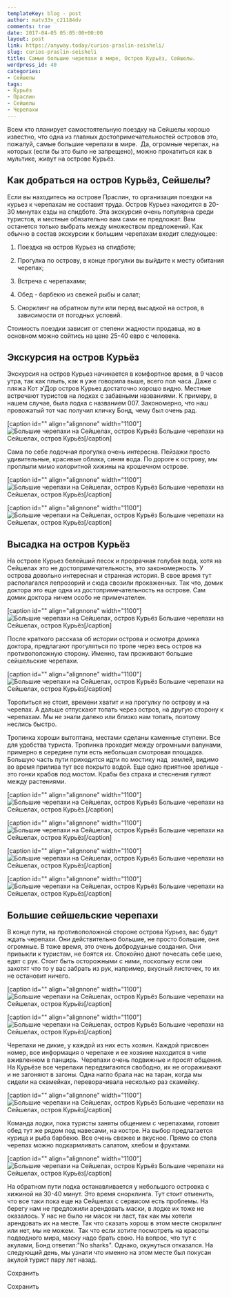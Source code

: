 ```yaml
---
templateKey: blog - post
author: matv33v_c21184dv
comments: true
date: 2017-04-05 05:05:00+00:00
layout: post
link: https://anyway.today/curios-praslin-seisheli/
slug: curios-praslin-seisheli
title: Самые большие черепахи в мире, Остров Курьёз, Сейшелы.
wordpress_id: 40
categories:
- Сейшелы
tags:
- Курьёз
- Праслин
- Сейшелы
- Черепахи
---
```


Всем кто планирует самостоятельную поездку на Сейшелы хорошо известно, что одна из главных достопримечательностей островов это, пожалуй, самые большие черепахи в мире.  Да, огромные черепах, на которых (если бы это было не запрещено), можно прокатиться как в мультике, живут на острове Курьёз.





## Как добраться на остров Курьёз, Сейшелы?




Если вы находитесь на острове Праслин, то организация поездки на курьез к черепахам не составит труда. Остров Курьез находится в 20-30 минутах езды на спидботе. Эта экскурсия очень популярна среди туристов, и местные обязательно вам сами ее предложат. Вам останется только выбрать между множеством предложений. Как обычно в состав экскурсии к большим черепахам входит следующее:






 	
  1. Поездка на остров Курьез на спидботе;

 	
  2. Прогулка по острову, в конце прогулки вы выйдите к месту обитания черепах;

 	
  3. Встреча с черепахами;

 	
  4. Обед - барбекю из свежей рыбы и салат;

 	
  5. Снорклинг на обратном пути или перед высадкой на остров, в зависимости от погодных условий.




Стоимость поездки зависит от степени жадности продавца, но в основном можно сойтись на цене 25-40 евро с человека.




<!-- more -->





## Экскурсия на остров Курьёз




Экскурсия на остров Курьез начинается в комфортное время, в 9 часов утра, так как плыть, как я уже говорила выше, всего пол часа. Даже с пляжа Кот э'Дор остров Курьез достаточно хорошо видно. Местные встречают туристов на лодках с забавными названиями. К примеру, в нашем случае, была лодка с названием 007. Закономерно, что наш провожатый тот час получил кличку Бонд, чему был очень рад.




[caption id="" align="alignnone" width="1100"]![Большие черепахи на Сейшелах, остров Курьёз](https://3.downloader.disk.yandex.ru/preview/6f40edb242936ed842bfd94177f34bdbb7b4c0df289a4504756687be5947e52e/inf/nLXBE4gB1u37Myt0_bNkXpiKId6vNiPksMPlLj8AxUj98ksIKg0teDGwfQBIsep2-LFNS4RO3zaY1ep2gYbNfw%3D%3D?uid=84548385&filename=2012-04-20_10-41-42_Seychelles_533.JPG&disposition=inline&hash=&limit=0&content_type=image%2Fjpeg&tknv=v2&size=1280x843) Большие черепахи на Сейшелах, остров Курьёз[/caption]


Сама по себе лодочная прогулка очень интересна. Пейзажи просто удивительные, красивые облака, синяя вода. По дороге к острову, мы проплыли мимо колоритной хижины на крошечном острове.




[caption id="" align="alignnone" width="1100"]![Большие черепахи на Сейшелах, остров Курьёз](https://3.downloader.disk.yandex.ru/preview/c088eb60a65bb648e209a48078b525d7dda329e8a4ce9f7ab922da594e43411e/inf/nLXBE4gB1u37Myt0_bNkXmeXeMx-1_A50k1f9ROoElvlWxE7rCAFSAZyHzbxu0zhUzxoRg_ZS233L3XFveImvQ%3D%3D?uid=84548385&filename=2012-04-20_10-41-22_Seychelles_376.JPG&disposition=inline&hash=&limit=0&content_type=image%2Fjpeg&tknv=v2&size=1280x843) Большие черепахи на Сейшелах, остров Курьёз[/caption]

[caption id="" align="alignnone" width="1100"]![Большие черепахи на Сейшелах, остров Курьёз](https://4.downloader.disk.yandex.ru/preview/3e5fedb9088440003ca78ed6961c4ff25b5222bf9dbbc91c167fb1e2ce49085b/inf/nLXBE4gB1u37Myt0_bNkXoG_-244F_NKma6QreJbO7eI81UHO-JFoju6-HkMTdzVvwN5GjyQ3FFm4jaVHseNXw%3D%3D?uid=84548385&filename=2012-04-20_12-35-30_Seychelles_595.JPG&disposition=inline&hash=&limit=0&content_type=image%2Fjpeg&tknv=v2&size=1280x843) Большие черепахи на Сейшелах, остров Курьёз[/caption]


## Высадка на остров Курьёз




На острове Курьез белейший песок и прозрачная голубая вода, хотя на Сейшелах это не достопримечательность, это закономерность. У острова довольно интересная и странная история. В свое время тут располагался лепрозорий и сюда свозили прокаженных. Так что, домик доктора это еще одна из достопримечательность на острове. Сам домик доктора ничем особо не примечателен.




[caption id="" align="alignnone" width="1100"]![Большие черепахи на Сейшелах, остров Курьёз](https://3.downloader.disk.yandex.ru/preview/04a85a62546a4b3a6b3cfc27d7fbd971fd93017845ddd689ce949b17b6418fa1/inf/nLXBE4gB1u37Myt0_bNkXuQ1SvNDdEHCriT5G7gnmOf56WNzl-DknwWQiu1YFUR5YMUbHBUb4CzoL0PdKg5bpA%3D%3D?uid=84548385&filename=2012-04-20_12-23-18_Seychelles_454.JPG&disposition=inline&hash=&limit=0&content_type=image%2Fjpeg&tknv=v2&size=1280x843) Большие черепахи на Сейшелах, остров Курьёз[/caption]


После краткого рассказа об истории острова и осмотра домика доктора, предлагают прогуляться по тропе через весь остров на противоположную сторону. Именно, там проживают большие сейшельские черепахи.




[caption id="" align="alignnone" width="1100"]![Большие черепахи на Сейшелах, остров Курьёз](https://3.downloader.disk.yandex.ru/preview/e92cafde764fb79f609b5662ee8170a621a21ede17a9adba2045e0d9c5d8cd62/inf/nLXBE4gB1u37Myt0_bNkXiB2kyuKYBV4ciNn7puihZtXW9hNWJkX0ahXqInHxc8Gyp3LxaWKQtv17o3JiTO0Lg%3D%3D?uid=84548385&filename=2012-04-20_10-58-58_Seychelles_541.JPG&disposition=inline&hash=&limit=0&content_type=image%2Fjpeg&tknv=v2&size=1280x843) Большие черепахи на Сейшелах, остров Курьёз[/caption]


Торопиться не стоит, времени хватит и на прогулку по острову и на черепах. А дальше отпускают топать через остров, на другую сторону к черепахам. Мы не знали далеко или близко нам топать, поэтому неслись быстро.




Тропинка хороши вытоптана, местами сделаны каменные ступени. Все для удобства туриста. Тропинка проходит между огромными валунами, примерно в середине пути есть небольшая смотровая площадка. Большую часть пути приходится идти по мостику над  землей, видимо во время прилива тут все покрыто водой. Еще одно приятное зрелище - это гонки крабов под мостом. Крабы без страха и стеснения гуляют между растениями.




[caption id="" align="alignnone" width="1100"]![Большие черепахи на Сейшелах, остров Курьёз](https://2.downloader.disk.yandex.ru/preview/6d1250400581173dab83859de5d55cc53ec487e007644c490f8131904cb2b918/inf/nLXBE4gB1u37Myt0_bNkXqRQCD3dfivTXisUfPmJlELG6m75z1AuRP0cIEQpo-mX4YU8gObJhG3j1oZ6HrqMJA%3D%3D?uid=84548385&filename=2012-04-20_11-51-32_Seychelles_569.JPG&disposition=inline&hash=&limit=0&content_type=image%2Fjpeg&tknv=v2&size=1280x843) Большие черепахи на Сейшелах, остров Курьёз.[/caption]

[caption id="" align="alignnone" width="1100"]![Большие черепахи на Сейшелах, остров Курьёз](https://4.downloader.disk.yandex.ru/preview/30ddaa706e52ca4ee892cf688ef6a3e7644cb649b2f9a857cd64250f1d4e9625/inf/nLXBE4gB1u37Myt0_bNkXgTAgZYuN4hrLe_0zxN380UZtV0W_eJc_m7xfaBhwn7u0URyWn20qDiaSTI4wpGKmw%3D%3D?uid=84548385&filename=2012-04-20_11-44-42_Seychelles_551.JPG&disposition=inline&hash=&limit=0&content_type=image%2Fjpeg&tknv=v2&size=1280x843) Большие черепахи на Сейшелах, остров Курьёз[/caption]

[caption id="" align="alignnone" width="1100"]![Большие черепахи на Сейшелах, остров Курьёз](https://2.downloader.disk.yandex.ru/preview/d79b89fcef445f4985277c29c648d4208da9699307650c47d27a450dec48f5d9/inf/nLXBE4gB1u37Myt0_bNkXsU8YX110Lkbn-2R9FrRGKDAq7BPM1QqAYMKEC4UFRqdZWVWLo9KC2hv_-17nU36Gw%3D%3D?uid=84548385&filename=2012-04-20_11-15-20_Seychelles_399.JPG&disposition=inline&hash=&limit=0&content_type=image%2Fjpeg&tknv=v2&size=1280x843) Большие черепахи на Сейшелах, остров Курьёз[/caption]

[caption id="" align="alignnone" width="1100"]![Большие черепахи на Сейшелах, остров Курьёз](https://1.downloader.disk.yandex.ru/preview/da7d78433d5331455008ec76b6081349e4353a0ef68617eed75df2b8cc1e9112/inf/nLXBE4gB1u37Myt0_bNkXmqyXAEx0M-5UAzpHrK44DcT9cQ2DealUEEl8yilC1W5on9R5Kdk90YjWZN8DfYb3g%3D%3D?uid=84548385&filename=2012-04-20_12-03-08_Seychelles_575.JPG&disposition=inline&hash=&limit=0&content_type=image%2Fjpeg&tknv=v2&size=1280x843) Большие черепахи на Сейшелах, остров Курьёз[/caption]


## Большие сейшельские черепахи




В конце пути, на противоположной стороне острова Курьез, вас будут ждать черепахи. Они действительно большие, не просто большие, они огромные. В тоже время, это очень добродушные создания. Они привыкли к туристам, не боятся их. Спокойно дают почесать себе шею, едят с рук. Стоит быть осторожными с ними, поскольку если они захотят что то у вас забрать из рук, например, вкусный листочек, то их не остановит ничего.




[caption id="" align="alignnone" width="1100"]![Большие черепахи на Сейшелах, остров Курьёз](https://4.downloader.disk.yandex.ru/preview/f3b52302b98180a077a2240f1d4055dad1a1828153dd6e52c19b73f3fbc9d894/inf/nLXBE4gB1u37Myt0_bNkXgo3Jsct3oE2FFTj_S7EjjNdB37LwD-1AT_gvxMabIGZfAPRlFe3UK55kEyq52JYhA%3D%3D?uid=84548385&filename=2012-04-20_12-16-06_Seychelles_432.JPG&disposition=inline&hash=&limit=0&content_type=image%2Fjpeg&tknv=v2&size=1280x843) Большие черепахи на Сейшелах, остров Курьёз[/caption]

[caption id="" align="alignnone" width="1100"]![Большие черепахи на Сейшелах, остров Курьёз](https://1.downloader.disk.yandex.ru/preview/306d1b0f67f4dc5139ad52550d974e29180c0887fcbe8a48af086c24d1dd3ee1/inf/nLXBE4gB1u37Myt0_bNkXqOWAuP9VZVm-PeRlMuoIt0lCwhL0zghJv-9rc82sbaqayuZp1sp-iitXLlwwe-RLg%3D%3D?uid=84548385&filename=2012-04-20_12-21-48_Seychelles_446.JPG&disposition=inline&hash=&limit=0&content_type=image%2Fjpeg&tknv=v2&size=1280x843) Большие черепахи на Сейшелах, остров Курьёз[/caption]


Черепахи не дикие, у каждой из них есть хозяин. Каждой присвоен номер, все информация о черепахе и ее хозяине находится в чипе вживленном в панцирь.  Черепахи очень подвижные и просят общения.  На Курьёзе все черепахи передвигаются свободно, их не огораживают и не загоняют в загоны. Одна нагло брала нас на таран, когда мы сидели на скамейках, переворачивала несколько раз скамейку.




[caption id="" align="alignnone" width="1100"]![Большие черепахи на Сейшелах, остров Курьёз](https://4.downloader.disk.yandex.ru/preview/2007e6ea404c0539d6a2404847b317594c192648176f8ea0e026ea2d6bc55777/inf/nLXBE4gB1u37Myt0_bNkXl2CGv07NEgyNzIQhkxAhrvjYirdh-pn9pgPVaTazkeXuZcy8vjY-5j43qtXULa2oA%3D%3D?uid=84548385&filename=2012-04-20_12-42-16_Seychelles_467.JPG&disposition=inline&hash=&limit=0&content_type=image%2Fjpeg&tknv=v2&size=1280x843) Большие черепахи на Сейшелах, остров Курьёз[/caption]


Команда лодки, пока туристы заняты общением с черепахами, готовит обед тут же рядом под навесами, на костре. На выбор предлагается курица и рыба барбекю. Все очень свежее и вкусное. Прямо со стола черепах можно подкармливать салатом, хлебом и фруктами.




[caption id="" align="alignnone" width="1100"]![Большие черепахи на Сейшелах, остров Курьёз](https://3.downloader.disk.yandex.ru/preview/b87bb5aebd3c4930117387137bcad2d8b1b0d493d845cdfcdbc65e9ebcf4e1c2/inf/nLXBE4gB1u37Myt0_bNkXgpUt3bDVfu5NHtXp8irTEvTWiXxwrpJONS0YRrvn0SMlq6mxcl-1xqKjxxapsidzA%3D%3D?uid=84548385&filename=2012-04-20_12-12-26_Seychelles_421.JPG&disposition=inline&hash=&limit=0&content_type=image%2Fjpeg&tknv=v2&size=1280x843) Большие черепахи на Сейшелах, остров Курьёз[/caption]


На обратном пути лодка останавливается у небольшого островка с хижиной на 30-40 минут. Это время снорклинга. Тут стоит отменить, что все таки пока еще на Сейшелах с сервисом есть проблемы. На берегу нам не предложили арендовать маски, в лодке их тоже не оказалось. У нас не было ни масок ни ласт, так как мы хотели арендовать их на месте. Так что сказать хорош в этом месте снорклинг или нет, мы не можем.  Так что если хотите посмотреть на красоты подводного мира, маску надо брать свою. На вопрос, что тут с акулами, Бонд ответил:"No sharks". Однако, окунуться отказался. На следующий день, мы узнали что именно на этом месте был покусан акулой турист пару лет назад.


Сохранить

Сохранить
